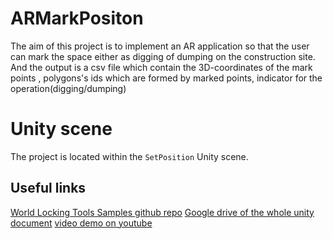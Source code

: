 # ARMarkPositon
<!-- img src="DocGen/Images/WorldLockingSamples.svg" -->

The aim of this project is to implement an AR application so that the user can mark the space either as digging of dumping on the construction site.
And the output is a csv file which contain the 3D-coordinates of the mark points , polygons's ids which are formed by marked points, indicator for the operation(digging/dumping)

# Unity scene
The project is located within the `SetPosition` Unity scene.


## Useful links

[World Locking Tools Samples github repo](https://github.com/microsoft/MixedReality-WorldLockingTools-Samples)
[Google drive of the whole unity document](https://drive.google.com/file/d/1zVV_ax-EhPET7Ulag0wUSd9AeBTiaMqo/view?usp=sharing)
[video demo on youtube]()



## 







